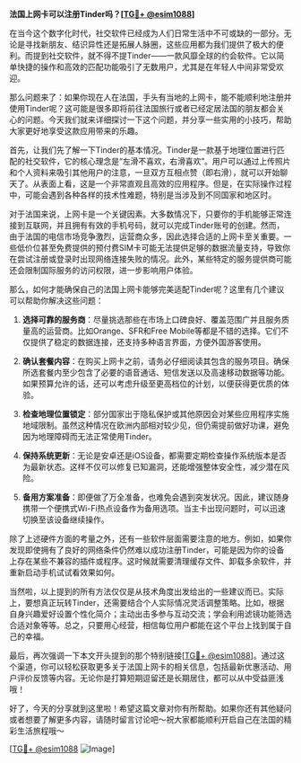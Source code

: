 **法国上网卡可以注册Tinder吗？[[TG💪+ @esim1088](https://t.me/s/esim1088)]**

在当今这个数字化时代，社交软件已经成为人们日常生活中不可或缺的一部分。无论是寻找新朋友、结识异性还是拓展人脉圈，这些应用都为我们提供了极大的便利。而提到社交软件，就不得不提Tinder——一款风靡全球的约会软件。它以简单快捷的操作和高效的匹配功能吸引了无数用户，尤其是在年轻人中间非常受欢迎。

那么问题来了：如果你现在人在法国，手头有当地的上网卡，能不能顺利地注册并使用Tinder呢？这可能是很多即将前往法国旅行或者已经定居法国的朋友都会关心的问题。今天我们就来详细探讨一下这个问题，并分享一些实用的小技巧，帮助大家更好地享受这款应用带来的乐趣。

首先，让我们先了解一下Tinder的基本情况。Tinder是一款基于地理位置进行匹配的社交软件，它的核心理念是“左滑不喜欢，右滑喜欢”。用户可以通过上传照片和个人资料来吸引其他用户的注意，一旦双方互相点赞（即右滑），就可以开始聊天了。从表面上看，这是一个非常直观且高效的应用程序。但是，在实际操作过程中，可能会遇到各种各样的技术性难题，特别是当涉及到不同国家和地区时。

对于法国来说，上网卡是一个关键因素。大多数情况下，只要你的手机能够正常连接到互联网，并且拥有有效的手机号码，就可以完成Tinder账号的创建。然而，由于法国的电信市场竞争激烈，运营商众多，因此选择合适的上网卡至关重要。一些低价位甚至免费提供的预付费SIM卡可能无法提供足够的数据流量支持，导致你在尝试注册或登录时出现网络连接失败的情况。此外，某些特定的服务提供商可能还会限制国际服务的访问权限，进一步影响用户体验。

那么，如何才能确保自己的法国上网卡能够完美适配Tinder呢？这里有几个建议可以帮助你解决这些问题：

1. **选择可靠的服务商**：尽量挑选那些在市场上口碑良好、覆盖范围广并且服务质量高的运营商。比如Orange、SFR和Free Mobile等都是不错的选择。它们不仅提供了稳定的数据连接，还支持多种语言界面，方便外国游客使用。

2. **确认套餐内容**：在购买上网卡之前，请务必仔细阅读其包含的服务项目。确保所选套餐内至少包含了必要的语音通话、短信发送以及高速移动数据等功能。如果预算允许的话，还可以考虑升级至更高档位的计划，以便获得更优质的体验。

3. **检查地理位置锁定**：部分国家出于隐私保护或其他原因会对某些应用程序实施地域限制。虽然这种情况在欧洲内部相对较少见，但仍需提前做好功课，避免因为地理障碍而无法正常使用Tinder。

4. **保持系统更新**：无论是安卓还是iOS设备，都需要定期检查操作系统版本是否为最新状态。这样不仅可以修复已知漏洞，还能增强整体安全性，减少潜在风险。

5. **备用方案准备**：即便做了万全准备，也难免会遇到突发状况。因此，建议随身携带一个便携式Wi-Fi热点设备作为备用选项。当主卡出现问题时，可以迅速切换至该设备继续操作。

除了上述硬件方面的考量之外，还有一些软件层面需要注意的地方。例如，如果你发现即使拥有了良好的网络条件仍然难以成功注册Tinder，可能是因为你的设备上存在某些不兼容的插件或程序。这时候就需要清理缓存文件、卸载多余软件，并重新启动手机试试看效果如何。

当然啦，以上提到的所有方法仅仅是从技术角度出发给出的一些建议而已。实际上，要想真正玩转Tinder，还需要结合个人实际情况灵活调整策略。比如，根据自身兴趣爱好设置个性化简介；主动出击多参与互动交流；学会利用滤镜功能筛选合适对象等等。总之，只要用心经营，相信每位用户都能在这个平台上找到属于自己的幸福。

最后，再次强调一下本文开头提到的那个特别链接[[TG💪+ @esim1088](https://t.me/s/esim1088)]。通过这个渠道，你可以轻松获取更多关于法国上网卡的相关信息，包括最新优惠活动、用户评价反馈等内容。无论你是打算短期逗留还是长期居住，都可以从中受益匪浅哦！

好了，今天的分享就到这里啦！希望这篇文章对你有所帮助。如果你还有其他疑问或者想要了解更多内容，请随时留言讨论吧～祝大家都能顺利开启自己在法国的精彩生活旅程哦～

[[TG💪+ @esim1088](https://t.me/s/esim1088) ![Image](https://i.postimg.cc/4NQfJmqS/Snipaste-2025-05-13-00-14-12.png)]